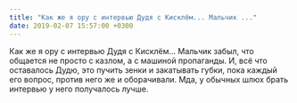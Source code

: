 ```yaml
---
title: "Как же я ору с интервью Дудя с Кисклём... Мальчик ..."
date: 2019-02-07 15:57:00 +0300
---
```


Как же я ору с интервью Дудя с Кисклём... Мальчик забыл, что общается не просто с казлом,  а с машиной пропаганды. И, всё что оставалось Дудю, это пучить зенки и закатывать губки, пока каждый его вопрос, против него же и оборачивали. Мда, у обычных шлюх брать интервью у него получалось лучше.

